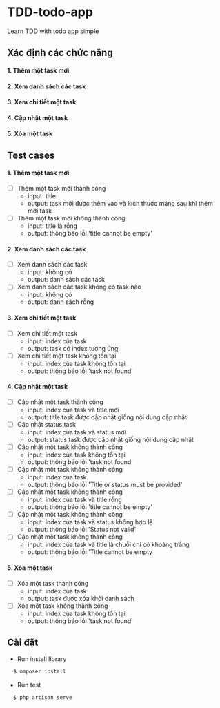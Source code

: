 # TDD-todo-app
Learn TDD with todo app simple

## Xác định các chức năng
#### 1. Thêm một task mới
#### 2. Xem danh sách các task
#### 3. Xem chi tiết một task
#### 4. Cập nhật một task
#### 5. Xóa một task

## Test cases
#### 1. Thêm một task mới
- [ ] Thêm một task mới thành công
  - input: title
  - output: task mới được thêm vào và kích thước mảng sau khi thêm mới task
- [ ] Thêm một task mới không thành công
  - input: title là rỗng
  - output: thông báo lỗi 'title cannot be empty'
#### 2. Xem danh sách các task
- [ ] Xem danh sách các task
  - input: không có
  - output: danh sách các task
- [ ] Xem danh sách các task không có task nào
  - input: không có
  - output: danh sách rỗng
#### 3. Xem chi tiết một task
- [ ] Xem chi tiết một task
  - input: index của task
  - output: task có index tương ứng
- [ ] Xem chi tiết một task không tồn tại
  - input: index của task không tồn tại
  - output: thông báo lỗi 'task not found'
#### 4. Cập nhật một task
- [ ] Cập nhật một task thành công
  - input: index của task và title mới
  - output: title task được cập nhật giống nội dung cập nhật
- [ ] Cập nhật status task
  - input: index của task và status mới
  - output: status task được cập nhật giống nội dung cập nhật
- [ ] Cập nhật một task không thành công
  - input: index của task không tồn tại
  - output: thông báo lỗi 'task not found'
- [ ] Cập nhật một task không thành công
  - input: index của task
  - output: thông báo lỗi 'Title or status must be provided'
- [ ] Cập nhật một task không thành công
  - input: index của task và title rỗng
  - output: thông báo lỗi 'title cannot be empty'
- [ ] Cập nhật một task không thành công
  - input: index của task và status không hợp lệ
  - output: thông báo lỗi 'Status not valid'
- [ ] Cập nhật một task không thành công
  - input: index của task và title là chuỗi chỉ có khoảng trắng
  - output: thông báo lỗi 'Title cannot be empty
#### 5. Xóa một task
- [ ] Xóa một task thành công
  - input: index của task
  - output: task được xóa khỏi danh sách
- [ ] Xóa một task không thành công
  - input: index của task không tồn tại
  - output: thông báo lỗi 'task not found'
  
## Cài đặt
- Run install library
``` bash
  $ omposer install
```
- Run test
``` bash
  $ php artisan serve
```
